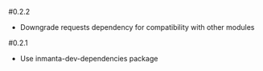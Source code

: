 #0.2.2
- Downgrade requests dependency for compatibility with other modules

#0.2.1
- Use inmanta-dev-dependencies package

